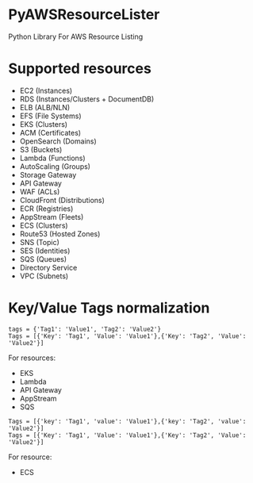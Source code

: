 # PyAWSResourceLister

Python Library For AWS Resource Listing

# Supported resources
- EC2 (Instances)
- RDS (Instances/Clusters + DocumentDB)
- ELB (ALB/NLN)
- EFS (File Systems)
- EKS (Clusters)
- ACM (Certificates)
- OpenSearch (Domains)
- S3 (Buckets)
- Lambda (Functions)
- AutoScaling (Groups)
- Storage Gateway
- API Gateway
- WAF (ACLs)
- CloudFront (Distributions)
- ECR (Registries)
- AppStream (Fleets)
- ECS (Clusters)
- Route53 (Hosted Zones)
- SNS (Topic)
- SES (Identities)
- SQS (Queues)
- Directory Service
- VPC (Subnets)

# Key/Value Tags normalization
```
tags = {'Tag1': 'Value1', 'Tag2': 'Value2'}
Tags = [{'Key': 'Tag1', 'Value': 'Value1'},{'Key': 'Tag2', 'Value': 'Value2'}]
```
For resources:
- EKS
- Lambda
- API Gateway
- AppStream
- SQS
```
Tags = [{'key': 'Tag1', 'value': 'Value1'},{'key': 'Tag2', 'value': 'Value2'}]
Tags = [{'Key': 'Tag1', 'Value': 'Value1'},{'Key': 'Tag2', 'Value': 'Value2'}]
```
For resource:
- ECS